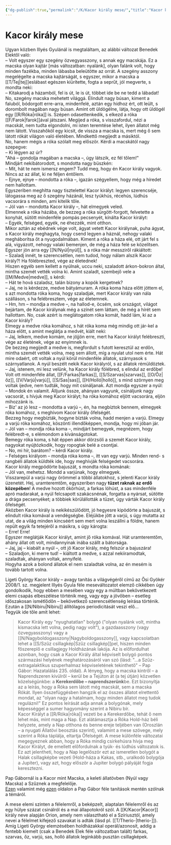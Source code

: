 ```yaml
---
{"dg-publish":true,"permalink":"/K/Kacor király mese/","title":"Kacor király mese","tags":["dg_uploaded"],"created":"2023-10-13T01:36","updated":"2023-11-08T03:46"}
---
```



# Kacor király mese

Ugyan közben Illyés Gyulánál is megtaláltam, az alábbi változat Benedek Elektől való:  
– Volt egyszer egy szegény özvegyasszony, s annak egy macskája. Ez a macska olyan kajtár \[más változatban: nyalánk\], olyan falánk volt, hogy minden fazékba, minden lábasba beleütötte az orrát. A szegény asszony megelégelte a macska kajtárságát, s egyszer, mikor a macska a [[T/Tej\|tej]]eslábast egészen kiürítette, fogta a seprűt, jól megverte, s mondta neki:  
– Kitakarodj a házamból, fel is út, le is út, többet ide be ne tedd a lábadat!  
No, szegény macska mehetett világgá. Elindult nagy búsan, kiment a faluból, bódorgott erre-arra, mindenfelé, aztán egy hídhoz ért, ott leült, s dorombolt magában nagy búsan. Amint ott üldögélne, látja, hogy ott üldögél egy [[R/Róka\|róka]] is. Szépen odasettenkedik, s elkezd a róka [[F/Farok\|farok]]ával játszani. Megijed a róka, s visszafordul, nézi a macskát, nem tudta elgondolni, mi isten teremtése lehet, ilyen állatot még nem látott. Visszahőköl egy kicsit, de vissza a macska is, mert még ő sem látott rókát világon való életében. Mindkettő megijedt a másiktól.  
No, hanem mégis a róka szólalt meg először. Kérdi a macskától nagy szepegve:  
– Ki légyen az úr?  
"Ahá – gondolja magában a macska –, úgy látszik, ez fél tőlem!"  
Mindjárt nekibátorodott, s mondotta nagy büszkén:  
– Mit, hát te nem ismersz engem? Tudd meg, hogy én Kacor király vagyok. Nincs az az állat, ki ne féljen éntőlem.  
– Ejnye, ejnye – mondotta a róka –, igazán szégyellem, hogy még a híredet nem hallottam.  
Egyszeriben meghítta nagy tisztelettel Kacor királyt: legyen szerencséje, látogassa meg az ő szegény házánál, lesz tyúkhús, récehús, lúdhús vacsorára s minden, ami kitelik tőle.  
– Jól van – mondotta Kacor király –, hát elmegyek veled.  
Elmennek a róka házába, de bezzeg a róka sürgött-forgott, felvetette a konyhát, sütött mindenféle pompás pecsenyét, kínálta Kacor királyt:  
– Egyék, felséged, egyék, ne éhezzék, mint otthon.  
Mikor aztán az ebédnek vége volt, ágyat vetett Kacor királynak, puha ágyat, s Kacor király meghagyta, hogy csend legyen a háznál, nehogy valaki megháborítsa őt a nyugodalmában. Kiment a róka a háza elé, ott járt fel s alá, vigyázott, nehogy valaki bemenjen, de még a háza felé se közelítsen.  
Egyszer jön arra egy [[N/Nyúl\|nyúl]], s a róka már messziről rákiáltott:  
– Szaladj innét, te szerencsétlen, nem tudod, hogy nálam alszik Kacor király?! Ha fölébreszted, vége az életednek!  
Hiszen egyéb sem kellett a nyúlnak, uccu neki, szaladott árkon-bokron által, mintha szemét vették volna ki. Amint szaladt, szembejő vele a [[M/Medve\|medve]], s kérdi:  
– Hát te hová szaladsz, talán bizony a kopók kergetnek?  
– Jaj, ne is kérdezze, medve bátyámuram. A róka koma háza előtt jöttem el, s azt mondotta róka koma, hogy szaladjak, mert Kacor király van nála szálláson, s ha felébresztem, vége az életemnek.  
– Hm, hm – mondja a medve –, na hallod-e, öcsém, sok országot, világot bejártam, de Kacor királynak még a színét sem láttam, de még a hírét sem hallottam. No, csak azért is meglátogatom róka komát, hadd lám, ki az a Kacor király?  
Elmegy a medve róka komához, s hát róka koma még mindig ott jár-kel a háza előtt, s amint meglátja a medvét, kiált neki:  
– Jaj, lelkem, medve komám, ne jöjjön erre, mert ha Kacor királyt felébreszti, vége az életének, vége az enyimnek is.  
De bezzeg megijedt a medve is, megfordult s futott keresztül az erdőn, mintha szemét vették volna, meg sem állott, míg a nyulat utol nem érte. Hát mire odaért, ott voltak a nyúl körül mindenféle állatok, szárnyasok s szárnyatlanok. A nyúl beszélt nekik Kacor királyról, s az állatok rémüldöztek.  
– Jaj, istenem, mi lesz velünk, ha Kacor király fölébred, s elindul az erdőbe!  
Volt ott mindenféle állat, [[F/Farkas\|farkas]], [[S/Szarvas\|szarvas]], [[O/Őz\|őz]], [[V/Varjú\|varjú]], [[S/Sas\|sas]], [[H/Holló\|holló]], s mind szörnyen meg voltak ijedve, nem tudták, hogy mit csináljanak. Azt mondja egyszer a nyúl:  
– Mondok én valamit. Álljunk össze, ahányan vagyunk, csináljunk nagy vacsorát, s hívjuk meg Kacor királyt; ha róka komához eljött vacsorára, eljön mihozzánk is.  
– Biz' az jó lesz – mondotta a varjú –, én, ha megbíztok bennem, elmegyek róka komához, s meghívom Kacor király őfelségét.  
Bezzeg hogy megbízták, hogyne bízták volna, hadd menjen a varjú. Elmegy a varjú róka komához, köszönti illendőképpen, mondja, hogy mi jóban jár.  
– Jól van – mondja róka koma –, mindjárt bemegyek, megnézem, hogy felébredt-e, s elémondom a kívánságotokat.  
Bemegy róka koma, s hát éppen akkor dörzsöli a szemét Kacor király, nagyokat nyújtózkodik, hogy ropogtak belé a csontjai.  
– No, mi hír, barátom? – kérdi Kacor király.  
– Felséges királyom – mondja róka koma –, itt van egy varjú. Minden rend- s rangbéli állatok küldték ide, hogy meghívják felségedet vacsorára.  
Kacor király megpödörte bajuszát, s mondta róka komának:  
– Jól van, mehetsz. Mondd a varjúnak, hogy elmegyek.  
Visszarepül a varjú nagy örömmel a többi állatokhoz, s jelenti Kacor király üzenetét. Hej, uramteremtőm, egyszeriben nagy **tüzet raknak az erdő közepében**! A medve hozott ökörhúst, a farkas lóhúst, a sas mindenféle apró madarakat, a nyúl felcsapott szakácsnénak, forgatta a nyársat, sütötte a drága pecsenyéket; a többiek körülállották a tüzet, úgy várták Kacor király őfelségét.  
Aközben Kacor király is nekikészülődött, jó hegyesre kipödörte a bajuszát, s elindult róka komával a vendégségbe. Eléjükbe jött a varjú, s úgy mutatta az utat, de a világ minden kincséért sem mert volna leszállni a földre, hanem repült egyik fa tetejéről a másikra, s úgy károgta:  
– Erre! Erre!  
Egyszer meglátják Kacor királyt, amint jő róka komával. Hát uramteremtőm, ahány állat ott volt, mindannyinak inába szállt a bátorsága.  
– Jaj, jaj – kiabált a nyúl –, ott jő Kacor király, még felszúr a bajuszára!  
– Szaladjon, ki merre tud! – kiáltott a medve, s azzal nekiiramodtak, szaladtak, ahányan voltak, annyifelé.  
Hogyha azok a bolond állatok el nem szaladtak volna, az én mesém is tovább tartott volna.  

Ligeti György Kacor király – avagy tanítás a világvégéről című az Ősi Gyökér 2008/1. sz. megjelent Illyés Gyula féle meseváltozatot elemző cikkében úgy gondolkodik, hogy ebben a mesében vagy egy a múltban bekövetkezett elemi csapás elbeszélése történik meg, vagy egy a jövőben – esetleg időszakosan ismétlődőn – bekövetkező szerencsétlenség leírása történik. Ezután a [[N/Nibiru\|Nibiru]] állítólagos periodicitását veszi elő...  
Tegyük ide tőle amit lehet:  
> Kacor Király egy "nyughatatlan" bolygó ("olyan nyalánk volt, mintha kismacska lett volna, pedig nagy volt"), a gazdaasszony (vagy özvegyasszony) vagy a [[N/Nagyboldogasszony\|Nagyboldogasszony]], vagy kapcsolatban lehet a [[S/Szűz csillagkép\|Szűz csillagkép]]pel, hiszen minden főszereplő e csillagjegy Holdházának lakója. Az is előfordulhat azonban, hogy csak a Kacor Király által képviselt bolygó pontos származási helyének meghatározásáról van szó (lásd: "...a Szűz-extragalaktikus szuperhalmaz képviseletének tekinthető" – Pap Gábor: Hazatalálás 235. oldal). A lényeg, hogy a macska kintről – a Naprendszeren kívülről – kerül be a Tejúton át (a tej útján) közvetlen közelségünkbe: a **Kerekerdőbe – naprendszerünk**be. Ezt bizonyítja az a leírás, hogy a Róka sem látott még macskát, sem a macska Rókát. Ilyen összefüggésben hangzik el az összes állatot elrettentő mondat, az "olyan nagy a hatalmam, hogy minden állatot meg tudok regulázni!" Ez pontos leírását adja annak a bolygónak, mely képességgel a sumer hagyomány szerint a Nibiru bír.  
> Kacor Királyt a [[R/Róka\|róka]] vezeti be a Kerekerdőbe, tehát ő nem lehet más, mint maga a Nap. Ezt alátámasztja a Róka Hold-ház béli helyzete, amely a Nap otthona és benne ereje teljében van (Oroszlán – a nyugati Állatövi beosztás szerint), valamint a mese szövege, mely szerint a Róka táplálja, eltartja Őfelségét. A mese különféle változatai megegyeznek abban, hogy a Róka mindig csirkehúsra hívja meg Kacor Királyt, de emellett előfordulnak a tyúk- és lúdhús változatok is. Ez azt jelentheti, hogy a Nap legelőször ezt az ismeretlen bolygót a Halak csillagképbe vezeti (Hold-háza a Kakas, stb., uralkodó bolygója a Jupiter), vagy azt, hogy először a Jupiter bolygó pályáját fogja keresztezni.  

Pap Gábornál is a Kacor mint Macska, a keleti állatövben (Nyúl vagy Macska) a Szűznek a megfelelője.  
[Ezen](https://csillagmesekucko.hu/case-studies/kacor-kiraly/) valamint még [ezen](https://csillagmesekucko.hu/2020/09/11/a-szuz-keleti-hold-hazai-macska-nyul-es-medve/) oldalon a Pap Gábor féle tanítások mentén szólnak a témáról.  

A mese elemi szinten a félelemről, a beképzelt, alaptalan félelemről és az egy hülye százat csinálról és a mai állapotokról szól. A [[K/Kacor\|Kacor]] király neve alapján Orion, amely nem választható el a Szíriusztól, amely nevei a félelmet kifejező szavakat is adták (lásd pl. [[T/Therio-\|therio-]]).  
Amíg Ligeti György elemzésében holdházakkal operál/azonosít, addig a fentebb kiemelt (csak a Benedek Elek féle változatban talált) farkas, szarvas, őz, varjú, sas, holló állatok leginkább pusztán csillagképek.  